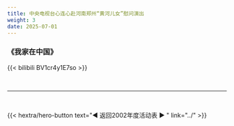 ```yaml
---
title: 中央电视台心连心赴河南郑州“黄河儿女”慰问演出
weight: 3
date: 2025-07-01
---
```


### 《我家在中国》

{{< bilibili BV1cr4y1E7so >}}


<br>
<hr>
<br>

{{< hextra/hero-button text="◀ 返回2002年度活动表 ▶ " link="../" >}}